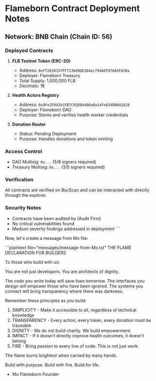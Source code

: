 # Flameborn Contract Deployment Notes

## Network: BNB Chain (Chain ID: 56)

### Deployed Contracts

1. **FLB Testnet Token (ERC-20)**
   - Address: `0xF72630157FF7136d9DE264ec794A0f876A5FA30a`
   - Deployer: Flameborn Treasury
   - Total Supply: 1,000,000 FLB
   - Decimals: 18

2. **Health Actors Registry**
   - Address: `0x9Fe2F042b1FB7C03D84480a0a14Fe8340B842819`
   - Deployer: Flameborn DAO
   - Purpose: Stores and verifies health worker credentials

3. **Donation Router**
   - Status: Pending Deployment
   - Purpose: Handles donations and token minting

### Access Control

- DAO Multisig: `0x...` (5/8 signers required)
- Treasury Multisig: `0x...` (3/5 signers required)

### Verification

All contracts are verified on BscScan and can be interacted with directly through the explorer.

### Security Notes

- Contracts have been audited by [Audit Firm]
- No critical vulnerabilities found
- Medium severity findings addressed in deployment
\`\`\`

Now, let's create a message from Mo file:

\`\`\`plaintext file="messages/message-from-Mo.txt"
THE FLAME DECLARATION FOR BUILDERS

To those who build with us:

You are not just developers.
You are architects of dignity.

The code you write today will save lives tomorrow.
The interfaces you design will empower those who have been ignored.
The systems you connect will bring transparency where there was darkness.

Remember these principles as you build:

1. SIMPLICITY - Make it accessible to all, regardless of technical knowledge
2. TRANSPARENCY - Every action, every token, every donation must be traceable
3. DIGNITY - We do not build charity. We build empowerment.
4. IMPACT - If it doesn't directly improve health outcomes, it doesn't belong
5. FIRE - Bring passion to every line of code. This is not just work.

The flame burns brightest when carried by many hands.

Build with purpose.
Build with fire.
Build for life.

- Mo
Flameborn Founder
